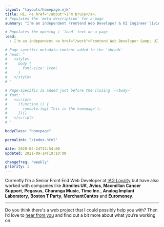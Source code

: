 ```yaml
---
layout: "layouts/homepage.njk"
title: Hi, <a href="/about">I'm Bruce</a>.
# Populates the `meta description` for a page
summary: "I'm an independent Frontend Web Developer & UI Engineer living in West Sussex, England and have been helping small businesses, companies and organisations build their websites for over 15 years."

# Populates the opening / `lead` text on a page
lead:
  - I'm an independent <a href="/work">Frontend Web Developer &amp; UI Engineer</a> living in West Sussex, England and have been helping small businesses, companies and organisations build their websites for over 15 years.

# Page-specific metadata content added to the `<head>`
# head: "
#   <style>
#     body {
#       font-size: 1rem;
#     }
#   </style>
# "

# Page-specific JS added just before the closing `</body>`
# foot: "
#   <script>
#     (function () {
#       console.log('This is the homepage');
#     })()
#   </script>
# "

bodyClass: "homepage"

permalink: "/index.html"

date: 2020-04-24T12:54:00
updated: 2021-09-14T19:10:00

changefreq: "weekly"
priority: 1
---
```


Currently I’m a Senior Front End Web Developer at [IAG Loyalty](https://iagloyalty.com/) but have also worked with companies like **Airmiles UK**, **Avios**, **Macmillan Cancer Support**, **Pegasus**, **Charanga Music**, **Time Inc.**, **Analog Implant Laboratory**, **Boston T Party**, **MerchantCantos** and **Euromoney**.

***

Do you think there's a web project that I could possibly help you with? Then I’d love to [hear from you](/contact) and find out a bit more about what you’re working on.
